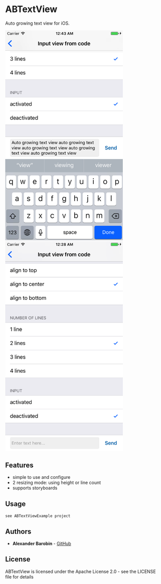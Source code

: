 # ABTextView

Auto growing text view for iOS.

<img src="./Readme/screen1.png" alt="Demo 1" width="375"/>
<img src="./Readme/screen2.png" alt="Demo 2" width="375"/>

## Features

- simple to use and configure
- 2 resizing mode: using height or line count
- supports storyboards

## Usage
```
see ABTextViewExample project
```

## Authors

* **Alexander Barobin** - [GitHub](https://github.com/barobin)

## License

ABTextView is licensed under the Apache License 2.0 - see the LICENSE file for details